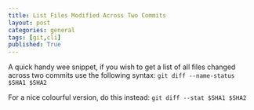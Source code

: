 ```yaml
---
title: List Files Modified Across Two Commits
layout: post
categories: general
tags: [git,cli]
published: True
---
```


A quick handy wee snippet, if you wish to get a list of all files changed across two commits use the following syntax:
`git diff --name-status $SHA1 $SHA2`

For a nice colourful version, do this instead:
`git diff --stat $SHA1 $SHA2`

